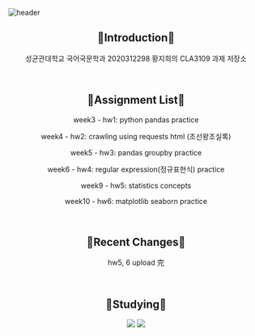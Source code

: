 
![header](https://capsule-render.vercel.app/api?type=Cylinder&color=auto&customColorList=6&height=120&section=header&text=Applepops&fontSize=60&animation=blink)

  

  <div align='center'>
  
  :apple:**Introduction**:apple:
  -------------
  성균관대학교 국어국문학과 2020312298 황지희의 CLA3109 과제 저장소
  
  <br/>
  
  :green_apple:**Assignment List**:green_apple:
  -----------------
  week3 - hw1: python pandas practice
  
  week4 - hw2: crawling using requests html (조선왕조실록)
  
  week5 - hw3: pandas groupby practice
  
  week6 - hw4: regular expression(정규표현식) practice
  
  week9 - hw5: statistics concepts
  
  week10 - hw6: matplotlib seaborn practice
  
  <br/>
  
  :orange:**Recent Changes**:orange:
  ---------
  hw5, 6 upload 完

  <br/>
  
  :lemon:**Studying**:lemon:
  ----------
 <img src="https://img.shields.io/badge/Python-3776AB?style=flat&logo=Python&logoColor=white"/> <img src="https://img.shields.io/badge/C-A8B9CC?style=flat&logo=C&logoColor=white"/></div>
